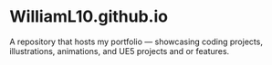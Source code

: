 # WilliamL10.github.io
A repository that hosts my portfolio — showcasing coding projects, illustrations, animations, and UE5 projects and or features.
